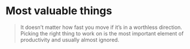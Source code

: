 # Most valuable things

> It doesn’t matter how fast you move if it’s in a worthless direction. Picking the right thing to work on is the most important element of productivity and usually almost ignored.

